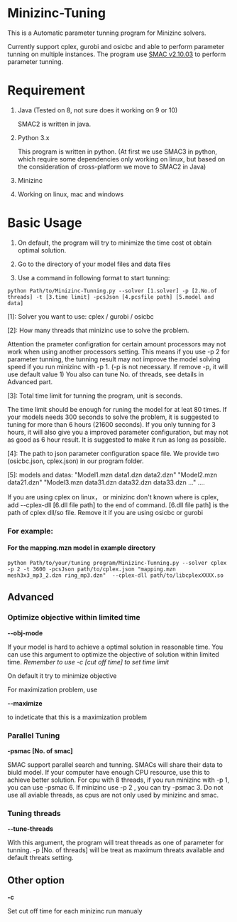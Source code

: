 # Minizinc-Tuning

This is a Automatic parameter tunning program for Minizinc solvers. 

Currently support cplex, gurobi and osicbc and able to perform parameter tunning on multiple instances. The program use [SMAC v2.10.03](http://www.cs.ubc.ca/labs/beta/Projects/SMAC/) to perform parameter tunning.


# Requirement

1. Java (Tested on 8, not sure does it working on 9 or 10)

   SMAC2 is written in java.
   
2. Python 3.x

   This program is written in python. (At first we use SMAC3 in python, which require some dependencies only working on linux, but based on the consideration of cross-platform we move to SMAC2 in Java)

3. Minizinc
   
4. Working on linux, mac and windows

# Basic Usage
1. On default, the program will try to minimize the time cost ot obtain optimal solution. 

2. Go to the directory of your model files and data files

3. Use a command in following format to start tunning:

```
python Path/to/Minizinc-Tunning.py --solver [1.solver] -p [2.No.of threads] -t [3.time limit] -pcsJson [4.pcsfile path] [5.model and data] 
```
\[1]: Solver you want to use: cplex / gurobi / osicbc

\[2]: How many threads that minizinc use to solve the problem. 

Attention the prameter configration for certain amount processors may not work when using another processors setting. This means if you use -p 2 for parameter tunning, the tunning result may not improve the model solving speed if you run minizinc with -p 1. (-p is not necessary. If remove -p, it will use default value 1) You also can tune No. of threads, see details in Advanced part.

\[3]: Total time limit for tunning the program, unit is seconds.

The time limit should be enough for runing the model for at leat 80 times. If your models needs 300 seconds to solve the problem, it is suggested to tuning for more than 6 hours (21600 seconds). If you only tunning for 3 hours, it will also give you a improved parameter configuration, but may not as good as 6 hour result. It is suggested to make it run as long as possible. 

\[4]: The path to json parameter configuration space file. We provide two (osicbc.json, cplex.json) in our program folder.

\[5]: models and datas: "Model1.mzn data1.dzn data2.dzn" "Model2.mzn data21.dzn" "Model3.mzn data31.dzn data32.dzn data33.dzn ..." ....

If you are using cplex on linux， or minizinc don't known where is cplex, add --cplex-dll \[6.dll file path] to the end of command. \[6.dll file path] is the path of cplex dll/so file. Remove it if you are using osicbc or gurobi


### For example:

#### For the mapping.mzn model in example directory
```
python Path/to/your/tuning program/Minizinc-Tunning.py --solver cplex -p 2 -t 3600 -pcsJson path/to/cplex.json "mapping.mzn mesh3x3_mp3_2.dzn ring_mp3.dzn"  --cplex-dll path/to/libcplexXXXX.so
```
## Advanced

### Optimize objective within limited time

**--obj-mode**

If your model is hard to achieve a optimal solution in reasonable time. You can use this argument to optimize the objective of solution within limited time. *Remember to use -c \[cut off time] to set time limit*

On default it try to minimize objective

For maximization problem, use

**--maximize** 

to indeticate that this is a maximization problem

### Parallel Tuning

**-psmac \[No. of smac]**

SMAC support parallel search and tunning. SMACs will share their data to biuld model. If your computer have enough CPU resource, use this to achieve better solution. For cpu with 8 threads, if you run minizinc with -p 1, you can use -psmac 6. If minizinc use -p 2 , you can try -psmac 3. Do not use all aviable threads, as cpus are not only used by minizinc and smac. 

### Tuning threads

**--tune-threads**

With this argument, the program will treat threads as one of parameter for tunning. -p \[No. of threads] will be treat as maximum threats available and default threats setting.

## Other option

**-c**

Set cut off time for each minizinc run manualy
